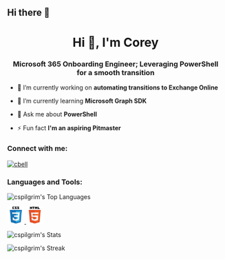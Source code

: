 ## Hi there 👋

<!--
**CSPilgrim/CSPilgrim** is a ✨ _special_ ✨ repository because its `README.md` (this file) appears on your GitHub profile.

Here are some ideas to get you started:

- 🔭 I’m currently working on ...
- 🌱 I’m currently learning ...
- 👯 I’m looking to collaborate on ...
- 🤔 I’m looking for help with ...
- 💬 Ask me about ...
- 📫 How to reach me: ...
- 😄 Pronouns: ...
- ⚡ Fun fact: ...
-->


<h1 align="center">Hi 👋, I'm Corey</h1>
<h3 align="center">Microsoft 365 Onboarding Engineer; Leveraging PowerShell for a smooth transition</h3>

- 🔭 I’m currently working on **automating transitions to Exchange Online**

- 🌱 I’m currently learning **Microsoft Graph SDK**

- 💬 Ask me about **PowerShell**

- ⚡ Fun fact **I'm an aspiring Pitmaster**

<h3 align="left">Connect with me:</h3>
<p align="left">
<a href="https://linkedin.com/in/cbell" target="blank"><img align="center" src="https://raw.githubusercontent.com/rahuldkjain/github-profile-readme-generator/master/src/images/icons/Social/linked-in-alt.svg" alt="cbell" height="30" width="40" /></a>
</p>

<h3 align="left">Languages and Tools:</h3>

![cspilgrim's Top Languages](https://github-readme-stats.vercel.app/api/top-langs/?username=cspilgrim&theme=bear&show_icons=true&hide_border=false&layout=compact)

<p align="left"> <a href="https://www.w3schools.com/css/" target="_blank" rel="noreferrer"> <img src="https://raw.githubusercontent.com/devicons/devicon/master/icons/css3/css3-original-wordmark.svg" alt="css3" width="40" height="40"/> </a> <a href="https://www.w3.org/html/" target="_blank" rel="noreferrer"> <img src="https://raw.githubusercontent.com/devicons/devicon/master/icons/html5/html5-original-wordmark.svg" alt="html5" width="40" height="40"/> </a> </p>

<!--
<p><img align="center" src="https://github-readme-stats.vercel.app/api/top-langs?username=cspilgrim&show_icons=true&locale=en&layout=compact" alt="cspilgrim" /></p>
-->

![cspilgrim's Stats](https://github-readme-stats.vercel.app/api?username=cspilgrim&theme=bear&show_icons=true&hide_border=false&count_private=true)

![cspilgrim's Streak](https://github-readme-streak-stats.herokuapp.com/?user=cspilgrim&theme=bear&hide_border=false)

